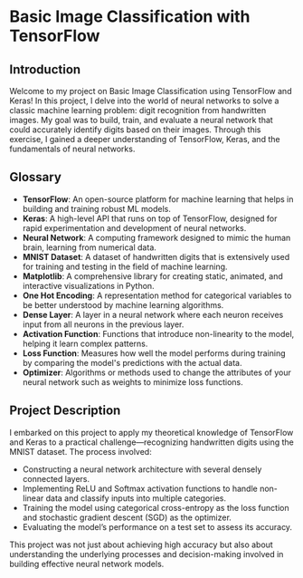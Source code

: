 # Basic Image Classification with TensorFlow

## Introduction
Welcome to my project on Basic Image Classification using TensorFlow and Keras! In this project, I delve into the world of neural networks to solve a classic machine learning problem: digit recognition from handwritten images. My goal was to build, train, and evaluate a neural network that could accurately identify digits based on their images. Through this exercise, I gained a deeper understanding of TensorFlow, Keras, and the fundamentals of neural networks.

## Glossary
- **TensorFlow**: An open-source platform for machine learning that helps in building and training robust ML models.
- **Keras**: A high-level API that runs on top of TensorFlow, designed for rapid experimentation and development of neural networks.
- **Neural Network**: A computing framework designed to mimic the human brain, learning from numerical data.
- **MNIST Dataset**: A dataset of handwritten digits that is extensively used for training and testing in the field of machine learning.
- **Matplotlib**: A comprehensive library for creating static, animated, and interactive visualizations in Python.
- **One Hot Encoding**: A representation method for categorical variables to be better understood by machine learning algorithms.
- **Dense Layer**: A layer in a neural network where each neuron receives input from all neurons in the previous layer.
- **Activation Function**: Functions that introduce non-linearity to the model, helping it learn complex patterns.
- **Loss Function**: Measures how well the model performs during training by comparing the model's predictions with the actual data.
- **Optimizer**: Algorithms or methods used to change the attributes of your neural network such as weights to minimize loss functions.

## Project Description
I embarked on this project to apply my theoretical knowledge of TensorFlow and Keras to a practical challenge—recognizing handwritten digits using the MNIST dataset. The process involved:
- Constructing a neural network architecture with several densely connected layers.
- Implementing ReLU and Softmax activation functions to handle non-linear data and classify inputs into multiple categories.
- Training the model using categorical cross-entropy as the loss function and stochastic gradient descent (SGD) as the optimizer.
- Evaluating the model’s performance on a test set to assess its accuracy.

This project was not just about achieving high accuracy but also about understanding the underlying processes and decision-making involved in building effective neural network models.

